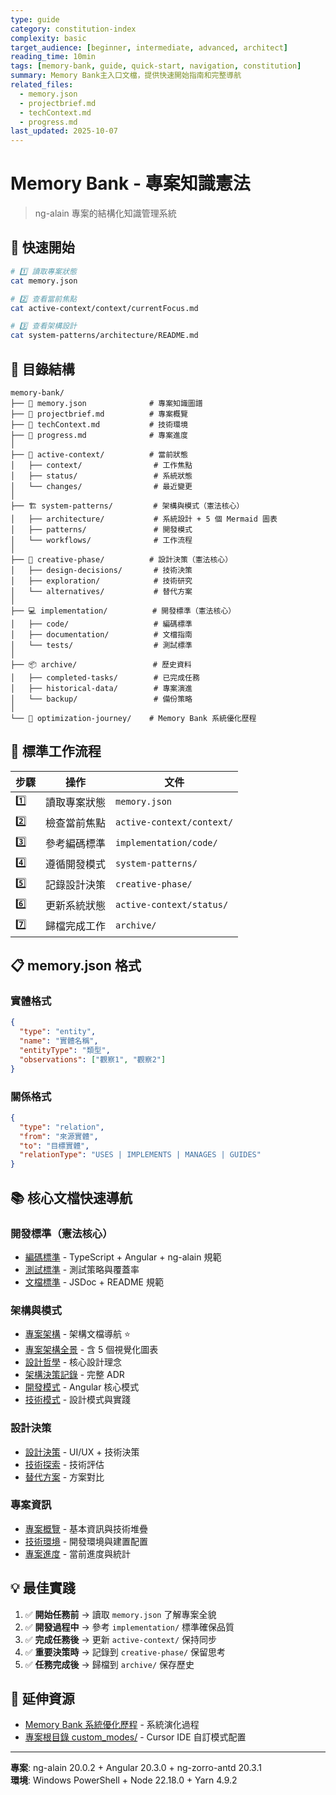 ```yaml
---
type: guide
category: constitution-index
complexity: basic
target_audience: [beginner, intermediate, advanced, architect]
reading_time: 10min
tags: [memory-bank, guide, quick-start, navigation, constitution]
summary: Memory Bank主入口文檔，提供快速開始指南和完整導航
related_files:
  - memory.json
  - projectbrief.md
  - techContext.md
  - progress.md
last_updated: 2025-10-07
---
```


# Memory Bank - 專案知識憲法

> ng-alain 專案的結構化知識管理系統

## 🎯 快速開始

```bash
# 1️⃣ 讀取專案狀態
cat memory.json

# 2️⃣ 查看當前焦點
cat active-context/context/currentFocus.md

# 3️⃣ 查看架構設計
cat system-patterns/architecture/README.md
```

## 📁 目錄結構

```
memory-bank/
├── 📄 memory.json              # 專案知識圖譜
├── 📄 projectbrief.md          # 專案概覽
├── 📄 techContext.md           # 技術環境
├── 📄 progress.md              # 專案進度
│
├── 📍 active-context/          # 當前狀態
│   ├── context/                # 工作焦點
│   ├── status/                 # 系統狀態
│   └── changes/                # 最近變更
│
├── 🏗️ system-patterns/         # 架構與模式（憲法核心）
│   ├── architecture/           # 系統設計 + 5 個 Mermaid 圖表
│   ├── patterns/               # 開發模式
│   └── workflows/              # 工作流程
│
├── 🎨 creative-phase/          # 設計決策（憲法核心）
│   ├── design-decisions/       # 技術決策
│   ├── exploration/            # 技術研究
│   └── alternatives/           # 替代方案
│
├── 💻 implementation/          # 開發標準（憲法核心）
│   ├── code/                   # 編碼標準
│   ├── documentation/          # 文檔指南
│   └── tests/                  # 測試標準
│
├── 📦 archive/                 # 歷史資料
│   ├── completed-tasks/        # 已完成任務
│   ├── historical-data/        # 專案演進
│   └── backup/                 # 備份策略
│
└── 🚀 optimization-journey/    # Memory Bank 系統優化歷程
```

## 🔄 標準工作流程

| 步驟 | 操作 | 文件 |
|------|------|------|
| 1️⃣ | 讀取專案狀態 | `memory.json` |
| 2️⃣ | 檢查當前焦點 | `active-context/context/` |
| 3️⃣ | 參考編碼標準 | `implementation/code/` |
| 4️⃣ | 遵循開發模式 | `system-patterns/` |
| 5️⃣ | 記錄設計決策 | `creative-phase/` |
| 6️⃣ | 更新系統狀態 | `active-context/status/` |
| 7️⃣ | 歸檔完成工作 | `archive/` |

## 📋 memory.json 格式

### 實體格式
```json
{
  "type": "entity",
  "name": "實體名稱",
  "entityType": "類型",
  "observations": ["觀察1", "觀察2"]
}
```

### 關係格式
```json
{
  "type": "relation",
  "from": "來源實體",
  "to": "目標實體",
  "relationType": "USES | IMPLEMENTS | MANAGES | GUIDES"
}
```

## 📚 核心文檔快速導航

### 開發標準（憲法核心）
- [編碼標準](implementation/code/codeStandards.md) - TypeScript + Angular + ng-alain 規範
- [測試標準](implementation/tests/testingStandards.md) - 測試策略與覆蓋率
- [文檔標準](implementation/documentation/documentationStandards.md) - JSDoc + README 規範

### 架構與模式
- [專案架構](system-patterns/architecture/README.md) - 架構文檔導航 ⭐
- [專案架構全景](system-patterns/architecture/projectArchitecture.md) - 含 5 個視覺化圖表
- [設計哲學](system-patterns/architecture/designPhilosophy.md) - 核心設計理念
- [架構決策記錄](system-patterns/architecture/architectureDecisions.md) - 完整 ADR
- [開發模式](system-patterns/patterns/developmentPatterns.md) - Angular 核心模式
- [技術模式](system-patterns/patterns/technicalPatterns.md) - 設計模式與實踐

### 設計決策
- [設計決策](creative-phase/design-decisions/designDecisions.md) - UI/UX + 技術決策
- [技術探索](creative-phase/exploration/technologyExploration.md) - 技術評估
- [替代方案](creative-phase/alternatives/alternativeSolutions.md) - 方案對比

### 專案資訊
- [專案概覽](projectbrief.md) - 基本資訊與技術堆疊
- [技術環境](techContext.md) - 開發環境與建置配置
- [專案進度](progress.md) - 當前進度與統計

## 💡 最佳實踐

1. ✅ **開始任務前** → 讀取 `memory.json` 了解專案全貌
2. ✅ **開發過程中** → 參考 `implementation/` 標準確保品質
3. ✅ **完成任務後** → 更新 `active-context/` 保持同步
4. ✅ **重要決策時** → 記錄到 `creative-phase/` 保留思考
5. ✅ **任務完成後** → 歸檔到 `archive/` 保存歷史

## 🔗 延伸資源

- [Memory Bank 系統優化歷程](optimization-journey/README.md) - 系統演化過程
- [專案根目錄 custom_modes/](../custom_modes/) - Cursor IDE 自訂模式配置

---

**專案**: ng-alain 20.0.2 + Angular 20.3.0 + ng-zorro-antd 20.3.1  
**環境**: Windows PowerShell + Node 22.18.0 + Yarn 4.9.2

